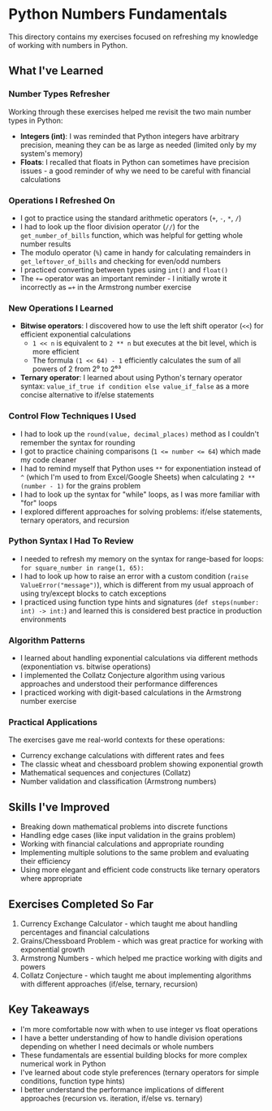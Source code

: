 # Python Numbers Fundamentals

This directory contains my exercises focused on refreshing my knowledge of working with numbers in Python.

## What I've Learned

### Number Types Refresher
Working through these exercises helped me revisit the two main number types in Python:
- **Integers (int)**: I was reminded that Python integers have arbitrary precision, meaning they can be as large as needed (limited only by my system's memory)
- **Floats**: I recalled that floats in Python can sometimes have precision issues - a good reminder of why we need to be careful with financial calculations

### Operations I Refreshed On
- I got to practice using the standard arithmetic operators (`+`, `-`, `*`, `/`)
- I had to look up the floor division operator (`//`) for the `get_number_of_bills` function, which was helpful for getting whole number results
- The modulo operator (`%`) came in handy for calculating remainders in `get_leftover_of_bills` and checking for even/odd numbers
- I practiced converting between types using `int()` and `float()`
- The `+=` operator was an important reminder - I initially wrote it incorrectly as `=+` in the Armstrong number exercise

### New Operations I Learned
- **Bitwise operators**: I discovered how to use the left shift operator (`<<`) for efficient exponential calculations
  - `1 << n` is equivalent to `2 ** n` but executes at the bit level, which is more efficient
  - The formula `(1 << 64) - 1` efficiently calculates the sum of all powers of 2 from 2⁰ to 2⁶³
- **Ternary operator**: I learned about using Python's ternary operator syntax: `value_if_true if condition else value_if_false` as a more concise alternative to if/else statements

### Control Flow Techniques I Used
- I had to look up the `round(value, decimal_places)` method as I couldn't remember the syntax for rounding
- I got to practice chaining comparisons (`1 <= number <= 64`) which made my code cleaner
- I had to remind myself that Python uses `**` for exponentiation instead of `^` (which I'm used to from Excel/Google Sheets) when calculating `2 ** (number - 1)` for the grains problem
- I had to look up the syntax for "while" loops, as I was more familiar with "for" loops
- I explored different approaches for solving problems: if/else statements, ternary operators, and recursion

### Python Syntax I Had To Review
- I needed to refresh my memory on the syntax for range-based for loops: `for square_number in range(1, 65):`
- I had to look up how to raise an error with a custom condition (`raise ValueError("message")`), which is different from my usual approach of using try/except blocks to catch exceptions
- I practiced using function type hints and signatures (`def steps(number: int) -> int:`) and learned this is considered best practice in production environments

### Algorithm Patterns
- I learned about handling exponential calculations via different methods (exponentiation vs. bitwise operations)
- I implemented the Collatz Conjecture algorithm using various approaches and understood their performance differences
- I practiced working with digit-based calculations in the Armstrong number exercise

### Practical Applications
The exercises gave me real-world contexts for these operations:
- Currency exchange calculations with different rates and fees
- The classic wheat and chessboard problem showing exponential growth
- Mathematical sequences and conjectures (Collatz)
- Number validation and classification (Armstrong numbers)

## Skills I've Improved
- Breaking down mathematical problems into discrete functions
- Handling edge cases (like input validation in the grains problem)
- Working with financial calculations and appropriate rounding
- Implementing multiple solutions to the same problem and evaluating their efficiency
- Using more elegant and efficient code constructs like ternary operators where appropriate

## Exercises Completed So Far
1. Currency Exchange Calculator - which taught me about handling percentages and financial calculations
2. Grains/Chessboard Problem - which was great practice for working with exponential growth
3. Armstrong Numbers - which helped me practice working with digits and powers
4. Collatz Conjecture - which taught me about implementing algorithms with different approaches (if/else, ternary, recursion)

## Key Takeaways
- I'm more comfortable now with when to use integer vs float operations
- I have a better understanding of how to handle division operations depending on whether I need decimals or whole numbers
- These fundamentals are essential building blocks for more complex numerical work in Python
- I've learned about code style preferences (ternary operators for simple conditions, function type hints)
- I better understand the performance implications of different approaches (recursion vs. iteration, if/else vs. ternary)